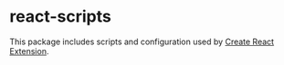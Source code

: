 # react-scripts

This package includes scripts and configuration used by [Create React Extension](https://github.com/RaulNicoletti/create-react-extension).<br>
